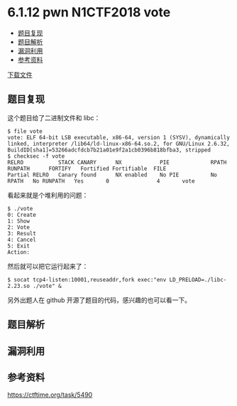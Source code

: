 # 6.1.12 pwn N1CTF2018 vote

- [题目复现](#题目复现)
- [题目解析](#题目解析)
- [漏洞利用](#漏洞利用)
- [参考资料](#参考资料)


[下载文件](../src/writeup/6.1.12_pwn_n1ctf2018_vote)

## 题目复现
这个题目给了二进制文件和 libc：
```
$ file vote 
vote: ELF 64-bit LSB executable, x86-64, version 1 (SYSV), dynamically linked, interpreter /lib64/ld-linux-x86-64.so.2, for GNU/Linux 2.6.32, BuildID[sha1]=53266adcfdcb7b21a01e9f2a1cb0396b818bfba3, stripped
$ checksec -f vote 
RELRO           STACK CANARY      NX            PIE             RPATH      RUNPATH      FORTIFY   Fortified Fortifiable  FILE
Partial RELRO   Canary found      NX enabled    No PIE          No RPATH   No RUNPATH   Yes       0               4       vote
```
看起来就是个堆利用的问题：
```
$ ./vote 
0: Create
1: Show
2: Vote
3: Result
4: Cancel
5: Exit
Action:
```
然后就可以把它运行起来了：
```
$ socat tcp4-listen:10001,reuseaddr,fork exec:"env LD_PRELOAD=./libc-2.23.so ./vote" &
```

另外出题人在 github 开源了题目的代码，感兴趣的也可以看一下。


## 题目解析

## 漏洞利用

## 参考资料
https://ctftime.org/task/5490
